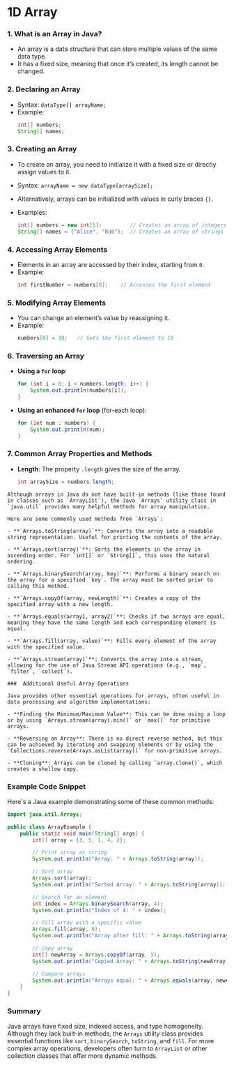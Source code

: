 # 1D Array
### 1. **What is an Array in Java?**
   - An array is a data structure that can store multiple values of the same data type.
   - It has a fixed size, meaning that once it’s created, its length cannot be changed.

### 2. **Declaring an Array**
   - Syntax: `dataType[] arrayName;`
   - Example:
     ```java
     int[] numbers;
     String[] names;
     ```

### 3. **Creating an Array**
   - To create an array, you need to initialize it with a fixed size or directly assign values to it.
   - Syntax: `arrayName = new dataType[arraySize];`
   - Alternatively, arrays can be initialized with values in curly braces `{}`.

   - Examples:
     ```java
     int[] numbers = new int[5];         // Creates an array of integers with 5 elements (default values of 0)
     String[] names = {"Alice", "Bob"};  // Creates an array of strings with 2 elements
     ```

### 4. **Accessing Array Elements**
   - Elements in an array are accessed by their index, starting from `0`.
   - Example:
     ```java
     int firstNumber = numbers[0];    // Accesses the first element
     ```

### 5. **Modifying Array Elements**
   - You can change an element’s value by reassigning it.
   - Example:
     ```java
     numbers[0] = 10;   // Sets the first element to 10
     ```

### 6. **Traversing an Array**
   - **Using a `for` loop**:
     ```java
     for (int i = 0; i < numbers.length; i++) {
         System.out.println(numbers[i]);
     }
     ```
   - **Using an enhanced `for` loop** (for-each loop):
     ```java
     for (int num : numbers) {
         System.out.println(num);
     }
     ```

### 7. **Common Array Properties and Methods**
   - **Length**: The property `.length` gives the size of the array.
     ```java
     int arraySize = numbers.length;
     ```
    Although arrays in Java do not have built-in methods (like those found in classes such as `ArrayList`), the Java `Arrays` utility class in `java.util` provides many helpful methods for array manipulation.

    Here are some commonly used methods from `Arrays`:

    - **`Arrays.toString(array)`**: Converts the array into a readable string representation. Useful for printing the contents of the array.

    - **`Arrays.sort(array)`**: Sorts the elements in the array in ascending order. For `int[]` or `String[]`, this uses the natural ordering.

    - **`Arrays.binarySearch(array, key)`**: Performs a binary search on the array for a specified `key`. The array must be sorted prior to calling this method.

    - **`Arrays.copyOf(array, newLength)`**: Creates a copy of the specified array with a new length.

    - **`Arrays.equals(array1, array2)`**: Checks if two arrays are equal, meaning they have the same length and each corresponding element is equal.

    - **`Arrays.fill(array, value)`**: Fills every element of the array with the specified value.

    - **`Arrays.stream(array)`**: Converts the array into a stream, allowing for the use of Java Stream API operations (e.g., `map`, `filter`, `collect`).

    ###  Additional Useful Array Operations

    Java provides other essential operations for arrays, often useful in data processing and algorithm implementations:

    - **Finding the Minimum/Maximum Value**: This can be done using a loop or by using `Arrays.stream(array).min()` or `max()` for primitive arrays.
      
    - **Reversing an Array**: There is no direct reverse method, but this can be achieved by iterating and swapping elements or by using the `Collections.reverse(Arrays.asList(array))` for non-primitive arrays.

    - **Cloning**: Arrays can be cloned by calling `array.clone()`, which creates a shallow copy.

### Example Code Snippet

Here's a Java example demonstrating some of these common methods:

```java
import java.util.Arrays;

public class ArrayExample {
    public static void main(String[] args) {
        int[] array = {3, 5, 1, 4, 2};

        // Print array as string
        System.out.println("Array: " + Arrays.toString(array));

        // Sort array
        Arrays.sort(array);
        System.out.println("Sorted Array: " + Arrays.toString(array));

        // Search for an element
        int index = Arrays.binarySearch(array, 4);
        System.out.println("Index of 4: " + index);

        // Fill array with a specific value
        Arrays.fill(array, 0);
        System.out.println("Array after fill: " + Arrays.toString(array));

        // Copy array
        int[] newArray = Arrays.copyOf(array, 5);
        System.out.println("Copied Array: " + Arrays.toString(newArray));

        // Compare arrays
        System.out.println("Arrays equal: " + Arrays.equals(array, newArray));
    }
}
```

### Summary

Java arrays have fixed size, indexed access, and type homogeneity. Although they lack built-in methods, the `Arrays` utility class provides essential functions like `sort`, `binarySearch`, `toString`, and `fill`. For more complex array operations, developers often turn to `ArrayList` or other collection classes that offer more dynamic methods. 
